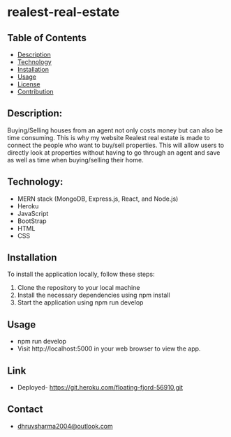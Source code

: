# realest-real-estate
## Table of Contents

- [Description](#description)
- [Technology](#Technology)
- [Installation](#installation)
- [Usage](#usage)
- [License](#license)
- [Contribution](#contribution)


## Description:

Buying/Selling houses from an agent not only costs money but can also be time consuming. This is why my website Realest real estate is made to connect the people who want to buy/sell properties. This will allow users to directly look at properties without having to go through an agent and save as well as time when buying/selling their home.

## Technology:

- MERN stack (MongoDB, Express.js, React, and Node.js)
- Heroku
- JavaScript
- BootStrap
- HTML
- CSS

## Installation

To install the application locally, follow these steps:

1. Clone the repository to your local machine
2. Install the necessary dependencies using npm install
3. Start the application using npm run develop

## Usage

- npm run develop
- Visit http://localhost:5000 in your web browser to view the app.

## Link
- Deployed- https://git.heroku.com/floating-fjord-56910.git

## Contact

- dhruvsharma2004@outlook.com

